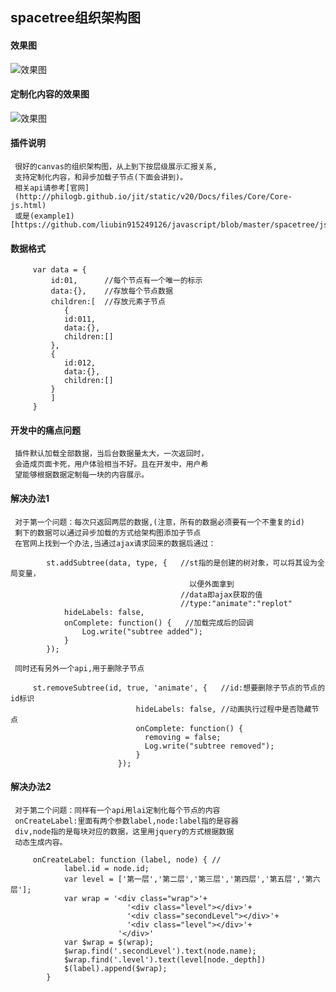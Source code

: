 ## spacetree组织架构图
#### 效果图
![效果图](https://github.com/liubin915249126/javascript/blob/master/spacetree/image/index2.png)
#### 定制化内容的效果图
![效果图](https://github.com/liubin915249126/javascript/blob/master/spacetree/image/index.png)
#### 插件说明  
     很好的canvas的组织架构图，从上到下按层级展示汇报关系,
     支持定制化内容，和异步加载子节点(下面会讲到)。
     相关api请参考[官网]
     (http://philogb.github.io/jit/static/v20/Docs/files/Core/Core-js.html)
     或是(example1)[https://github.com/liubin915249126/javascript/blob/master/spacetree/js/example1.js]
#### 数据格式
```
     var data = {
         id:01,      //每个节点有一个唯一的标示
         data:{},    //存放每个节点数据
         children:[  //存放元素子节点
            {
            id:011,
            data:{},
            children:[]
         },
         {
            id:012,
            data:{},
            children:[]
         }
         ]
     }
```     
#### 开发中的痛点问题
     插件默认加载全部数据，当后台数据量太大，一次返回时，
     会造成页面卡死，用户体验相当不好。且在开发中，用户希
     望能够根据数据定制每一块的内容展示。
#### 解决办法1
     对于第一个问题：每次只返回两层的数据,(注意，所有的数据必须要有一个不重复的id)
     剩下的数据可以通过异步加载的方式给架构图添加子节点
     在官网上找到一个办法,当通过ajax请求回来的数据后通过：     
```
        st.addSubtree(data, type, {   //st指的是创建的树对象，可以将其设为全局变量，
                                        以便外面拿到
                                      //data即ajax获取的值
                                      //type:"animate":"replot"
            hideLabels: false,
            onComplete: function() {   //加载完成后的回调
                Log.write("subtree added");
            }
        });
```
     同时还有另外一个api,用于删除子节点
```
     st.removeSubtree(id, true, 'animate', {   //id:想要删除子节点的节点的id标识
                            hideLabels: false, //动画执行过程中是否隐藏节点
                            onComplete: function() {
                              removing = false;
                              Log.write("subtree removed");
                            }
                        });
```
#### 解决办法2
     对于第二个问题：同样有一个api用lai定制化每个节点的内容
     onCreateLabel:里面有两个参数label,node:label指的是容器
     div,node指的是每块对应的数据，这里用jquery的方式根据数据
     动态生成内容。
```
     onCreateLabel: function (label, node) { //
            label.id = node.id;
            var level = ['第一层','第二层','第三层','第四层','第五层','第六层'];
            var wrap = '<div class="wrap">'+
                          '<div class="level"></div>'+
                          '<div class="secondLevel"></div>'+
                          '<div class="level"></div>'+ 
                        '</div>'
            var $wrap = $(wrap);
            $wrap.find('.secondLevel').text(node.name);
            $wrap.find('.level').text(level[node._depth])            
            $(label).append($wrap);
        } 
```      